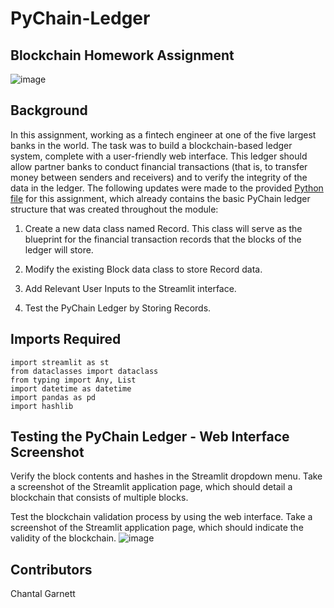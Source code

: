 # PyChain-Ledger
## Blockchain Homework Assignment
![image](https://user-images.githubusercontent.com/99493522/176976713-e48173f6-63be-42d7-b310-08b0e6ed4df4.png)

## Background
In this assignment, working as a fintech engineer at one of the five largest banks in the world. The task was to build a blockchain-based ledger system, complete with a user-friendly web interface. This ledger should allow partner banks to conduct financial transactions (that is, to transfer money between senders and receivers) and to verify the integrity of the data in the ledger.
The following updates were made to the provided [Python file](https://github.com/ChantalAG/PyChain-Ledger/blob/main/pychain.py) for this assignment, which already contains the basic PyChain ledger structure that was created throughout the module:


1. Create a new data class named Record. This class will serve as the blueprint for the financial transaction records that the blocks of the ledger will store.


2. Modify the existing Block data class to store Record data.


3. Add Relevant User Inputs to the Streamlit interface.


4. Test the PyChain Ledger by Storing Records.


## Imports Required

    import streamlit as st
    from dataclasses import dataclass
    from typing import Any, List
    import datetime as datetime
    import pandas as pd
    import hashlib

## Testing the PyChain Ledger - Web Interface Screenshot


Verify the block contents and hashes in the Streamlit dropdown menu. Take a screenshot of the Streamlit application page, which should detail a blockchain that consists of multiple blocks. 

Test the blockchain validation process by using the web interface. Take a screenshot of the Streamlit application page, which should indicate the validity of the blockchain.
![image](https://user-images.githubusercontent.com/99493522/176977446-2e8409cf-ce82-4636-be00-0e24e708a339.png)

## Contributors
Chantal Garnett
